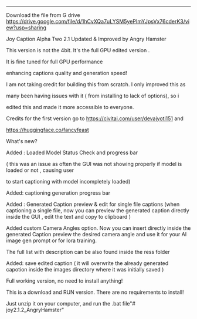 ---
Download the file from G drive
https://drive.google.com/file/d/1hCvXQa7uLYSM5yePImYJpsVx76cderK3/view?usp=sharing


Joy Caption Alpha Two 2.1 Updated & Improved by Angry Hamster

This version is not the 4bit. It's the full GPU edited version . 

It is fine tuned for full GPU performance

enhancing captions quality and generation speed!

I am not taking credit for building this from scratch. I only improved this as 

many been having issues with it ( from installing to lack of options), so i 

edited this and made it more accessible to everyone.

Credits for the first version go to https://civitai.com/user/devajyoti151 and

https://huggingface.co/fancyfeast

What's new?

Added : Loaded Model Status Check and progress bar

( this was an issue as often the GUI was not showing properly if model is loaded or not , causing user

to start captioning with model incompletely loaded)

Added: captioning generation progress bar

Added : Generated Caption preview & edit for single file captions (when captioning a single file, now you can preview the generated caption directly inside the GUI , edit the text and copy to clipboard )

Added custom Camera Angles option. Now you can insert directly inside the generated Caption preview the desired camera angle and use it for your AI image gen prompt or for lora training.

The full list with description can be also found inside the ress folder

Added: save edited caption ( it will overwrite the already generated capotion inside the images directory where it was initially saved )

Full working version, no need to install anything!

This is a download and RUN version. There are no requirements to install!

Just unzip it on your computer, and run the .bat file"# joy2.1.2_AngryHamster" 
